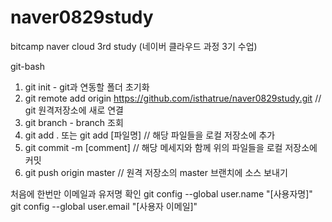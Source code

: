 # naver0829study
bitcamp naver cloud 3rd study (네이버 클라우드 과정 3기 수업)


git-bash

1. git init - git과 연동할 폴더 초기화
2. git remote add origin https://github.com/isthatrue/naver0829study.git // git 원격저장소에 새로 연결
3. git branch - branch 조회
4. git add . 또는 git add [파일명] // 해당 파일들을 로컬 저장소에 추가
5. git commit -m [comment] // 해당 메세지와 함께 위의 파일들을 로컬 저장소에 커밋
6. git push origin master // 원격 저장소의 master 브랜치에 소스 보내기

처음에 한번만 이메일과 유저명 확인
git config --global user.name "[사용자명]"
git config --global user.email "[사용자 이메일]"
